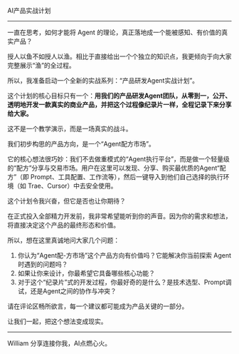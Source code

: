 AI产品实战计划

---

一直在思考，如何才能将 Agent 的理论，真正落地成一个能被感知、有价值的真实产品？

授人以鱼不如授人以渔。相比于直接给出一个个独立的知识点，我更倾向于向大家完整展示“渔”的全过程。

所以，我准备启动一个全新的实战系列：“产品研发Agent实战计划”。

这个计划的核心目标只有一个：**用我们的产品研发Agent团队，从零到一，公开、透明地开发一款真实的商业产品，并把这个过程像纪录片一样，全程记录下来分享给大家。**

这不是一个教学演示，而是一场真实的战斗。

我们初步构思的产品方向，是一个“Agent配方市场”。

它的核心想法很巧妙：我们不去做重模式的“Agent执行平台”，而是做一个轻量级的“配方”分享与交易市场。用户在这里可以发现、分享、购买最优质的Agent“配方”（即 Prompt、工具配置、工作流等），然后一键导入到他们自己选择的执行环境（如 Trae、Cursor）中去安全使用。

这个计划令我兴奋，但它是否也让你期待？

在正式投入全部精力开发前，我非常希望能听到你的声音。因为你的需求和想法，将直接决定这个产品的最终形态和价值。

所以，想在这里真诚地问大家几个问题：

1.  你认为“Agent配-方市场”这个产品方向有价值吗？它能解决你当前探索 Agent 时遇到的问题吗？
2.  如果让你来设计，你最希望它具备哪些核心功能？
3.  对于这个“纪录片”式的开发过程，你最好奇的是什么？是技术选型、Prompt调试，还是Agent之间的协作与冲突？

请在评论区畅所欲言，每一个建议都可能成为产品关键的一部分。

让我们一起，把这个想法变成现实。

---
William
分享连接你我，AI点燃心火。 